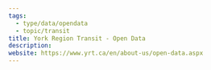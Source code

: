 ```yaml
---
tags:
  - type/data/opendata
  - topic/transit
title: York Region Transit - Open Data
description:
website: https://www.yrt.ca/en/about-us/open-data.aspx
---
```

